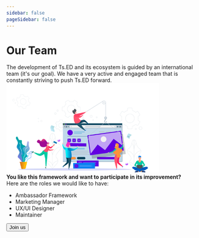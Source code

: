 ```yaml
---
sidebar: false
pageSidebar: false
---
```

# Our Team

<div class="flex items-center pb-15 pt-10">
  <div class="flex-1 text-lg">
  The development of Ts.ED and its ecosystem is guided by an international team (it's our goal).
  We have a very active and engaged team that is constantly striving to push Ts.ED forward.   
  </div>
  <div class="pl-10">
    <img src="/our-team.png" class="w-full -mt-10 relative z-10" style="max-width: 400px" alt="Our team" />  
  </div>
</div>

<Team title="Core team" class="mb-15" />

<div class="text-lg text-center">
<strong>You like this framework and want to participate in its improvement?</strong>
<br />Here are the roles we would like to have:

<ul class="reset-list mt-5 text-md">
  <li class="p-3">Ambassador Framework</li>
  <li class="p-3">Marketing Manager</li>
  <li class="p-3">UX/UI Designer</li>
  <li class="p-3">Maintainer</li>
</ul>
</div>

<div class="mt-10 mb-5 text-center w-full">
    <Button
    bg-color="button-white"
    color="blue"
    data-mode="popup"
    class="w-full sm:w-1/3 md:w-1/6 sm:mx-2 typeform-share"
    rounded="medium"
    href="mailto:contact@tsed.io">
     Join us
    </Button>
</div>